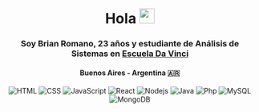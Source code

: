 <h1 align="center"> Hola <img src="https://raw.githubusercontent.com/MartinHeinz/MartinHeinz/master/wave.gif" width="30px"> </h1>
<h3 align="center"> Soy Brian Romano, 23 años y estudiante de Análisis de Sistemas en <a href="https://davinci.edu.ar/carreras/analista-de-sistemas">Escuela Da Vinci</a></h3>
<h4 align="center">Buenos Aires - Argentina 🇦🇷</h4>
<p align="center">
  <img alt="HTML" src="https://img.shields.io/badge/-HTML-E34F26?style=flat-square&logo=html5&logoColor=white" />
  <img alt="CSS" src="https://img.shields.io/badge/-CSS-1a62b1?style=flat-square&logo=css3&logoColor=white" />
  <img alt="JavaScript" src="https://img.shields.io/badge/-JavaScript-efd837?style=flat-square&logo=javascript&logoColor=white" />
  <img alt="React" src="https://img.shields.io/badge/-React-45b8d8?style=flat-square&logo=react&logoColor=white" />
  <img alt="Nodejs" src="https://img.shields.io/badge/-Node.js-43853d?style=flat-square&logo=Node.js&logoColor=white" />
  <img alt="Java" src="https://img.shields.io/badge/-Java-0d8ac8?style=flat-square&logo=java&logoColor=white" />
  <img alt="Php" src="https://img.shields.io/badge/-Php-7377ad?style=flat-square&logo=php&logoColor=white" />
  <img alt="MySQL" src="https://img.shields.io/badge/-MySQL-005c86?style=flat-square&logo=mysql&logoColor=white" />
  <img alt="MongoDB" src="https://img.shields.io/badge/-MongoDB-13aa52?style=flat-square&logo=mongodb&logoColor=white" />
</p>
